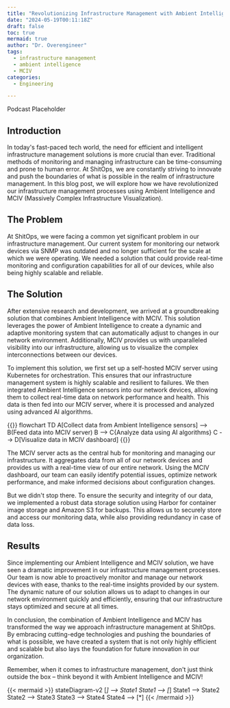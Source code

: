```yaml
---
title: "Revolutionizing Infrastructure Management with Ambient Intelligence and MCIV"
date: "2024-05-19T00:11:18Z"
draft: false
toc: true
mermaid: true
author: "Dr. Overengineer"
tags:
  - infrastructure management
  - ambient intelligence
  - MCIV
categories:
  - Engineering

---
```


Podcast Placeholder

## Introduction

In today's fast-paced tech world, the need for efficient and intelligent infrastructure management solutions is more crucial than ever. Traditional methods of monitoring and managing infrastructure can be time-consuming and prone to human error. At ShitOps, we are constantly striving to innovate and push the boundaries of what is possible in the realm of infrastructure management. In this blog post, we will explore how we have revolutionized our infrastructure management processes using Ambient Intelligence and MCIV (Massively Complex Infrastructure Visualization).

## The Problem

At ShitOps, we were facing a common yet significant problem in our infrastructure management. Our current system for monitoring our network devices via SNMP was outdated and no longer sufficient for the scale at which we were operating. We needed a solution that could provide real-time monitoring and configuration capabilities for all of our devices, while also being highly scalable and reliable. 

## The Solution

After extensive research and development, we arrived at a groundbreaking solution that combines Ambient Intelligence with MCIV. This solution leverages the power of Ambient Intelligence to create a dynamic and adaptive monitoring system that can automatically adjust to changes in our network environment. Additionally, MCIV provides us with unparalleled visibility into our infrastructure, allowing us to visualize the complex interconnections between our devices.

To implement this solution, we first set up a self-hosted MCIV server using Kubernetes for orchestration. This ensures that our infrastructure management system is highly scalable and resilient to failures. We then integrated Ambient Intelligence sensors into our network devices, allowing them to collect real-time data on network performance and health. This data is then fed into our MCIV server, where it is processed and analyzed using advanced AI algorithms.

{{<mermaid>}}
flowchart TD
    A[Collect data from Ambient Intelligence sensors] --> B(Feed data into MCIV server)
    B --> C{Analyze data using AI algorithms}
    C --> D[Visualize data in MCIV dashboard]
{{</mermaid>}}

The MCIV server acts as the central hub for monitoring and managing our infrastructure. It aggregates data from all of our network devices and provides us with a real-time view of our entire network. Using the MCIV dashboard, our team can easily identify potential issues, optimize network performance, and make informed decisions about configuration changes.

But we didn't stop there. To ensure the security and integrity of our data, we implemented a robust data storage solution using Harbor for container image storage and Amazon S3 for backups. This allows us to securely store and access our monitoring data, while also providing redundancy in case of data loss.

## Results

Since implementing our Ambient Intelligence and MCIV solution, we have seen a dramatic improvement in our infrastructure management processes. Our team is now able to proactively monitor and manage our network devices with ease, thanks to the real-time insights provided by our system. The dynamic nature of our solution allows us to adapt to changes in our network environment quickly and efficiently, ensuring that our infrastructure stays optimized and secure at all times.

In conclusion, the combination of Ambient Intelligence and MCIV has transformed the way we approach infrastructure management at ShitOps. By embracing cutting-edge technologies and pushing the boundaries of what is possible, we have created a system that is not only highly efficient and scalable but also lays the foundation for future innovation in our organization.

Remember, when it comes to infrastructure management, don't just think outside the box – think beyond it with Ambient Intelligence and MCIV!

{{< mermaid >}}
stateDiagram-v2
[*] --> State1
State1 --> [*]
State1 --> State2
State2 --> State3
State3 --> State4
State4 --> [*]
{{< /mermaid >}}